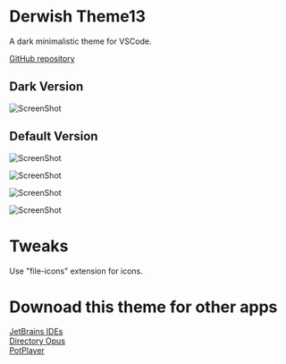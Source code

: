 # Derwish Theme13
A dark minimalistic theme for VSCode.

[GitHub repository](https://github.com/dy-sh/vscode-theme13)


## Dark Version
![ScreenShot](https://raw.githubusercontent.com/dy-sh/vscode-theme13/master/images/dark1.png)


## Default Version

![ScreenShot](https://raw.githubusercontent.com/dy-sh/vscode-theme13/master/images/screen1.png)

![ScreenShot](https://raw.githubusercontent.com/dy-sh/vscode-theme13/master/images/screen2.png)

![ScreenShot](https://raw.githubusercontent.com/dy-sh/vscode-theme13/master/images/screen3.png)

![ScreenShot](https://raw.githubusercontent.com/dy-sh/vscode-theme13/master/images/screen4.png)



# Tweaks

Use "file-icons" extension for icons.

# Downoad this theme for other apps

[JetBrains IDEs](https://github.com/dy-sh/jetbrains-theme13)  
[Directory Opus](https://resource.dopus.com/t/derwish-theme13)  
[PotPlayer](https://potplayer.daum.net/forum/viewtopic.php?f=11&t=20924)  

